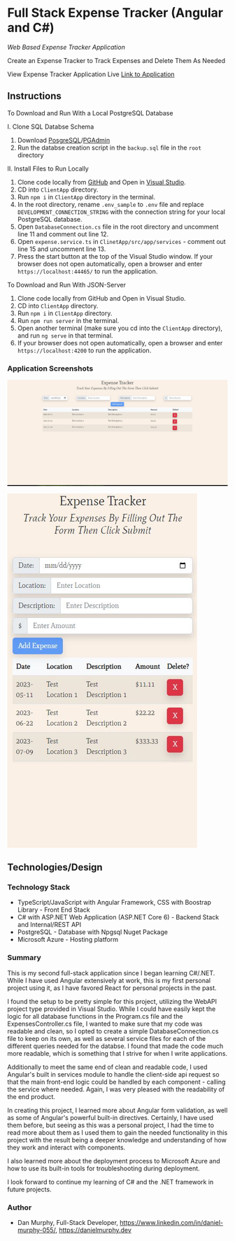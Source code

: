 # Full Stack Expense Tracker (Angular and C#)

_Web Based Expense Tracker Application_

Create an Expense Tracker to Track Expenses and Delete Them As Needed

View Expense Tracker Application Live [Link to Application](https://expensetrackerangularcsharp.azurewebsites.net/) 


## Instructions

To Download and Run With a Local PostgreSQL Database

I. Clone SQL Databse Schema

1. Download [PosgreSQL](https://www.postgresql.org/download/)/[PGAdmin](https://www.pgadmin.org/) 
2. Run the databse creation script in the `backup.sql` file in the `root` directory

II. Install Files to Run Locally

1. Clone code locally from [GitHub](https://github.com/danielmurphy1/ExpenseTrackerAngularCSharp) and Open in [Visual Studio](https://visualstudio.microsoft.com/).
2. CD into `ClientApp` directory.
3. Run `npm i` in `ClientApp` directory in the terminal.
4. In the root directory, rename `.env_sample` to `.env` file and replace `DEVELOPMENT_CONNECTION_STRING` with the connection string for your local PostgreSQL database.
5. Open `DatabaseConnection.cs` file in the root directory and uncomment line 11 and comment out line 12.
6. Open `expense.service.ts` in `ClinetApp/src/app/services` - comment out line 15 and uncomment line 13. 
7. Press the start button at the top of the Visual Studio window. If your browser does not open automatically, open a browser and enter `https://localhost:44465/` to run the application.

To Download and Run With JSON-Server

1. Clone code locally from GitHub and Open in Visual Studio.
2. CD into `ClientApp` directory.
3. Run `npm i` in `ClientApp` directory.
4. Run `npm run server` in the terminal.
5. Open another terminal (make sure you cd into the `ClientApp` directory), and run `ng serve` in that terminal.
6. If your browser does not open automatically, open a browser and enter `https://localhost:4200` to run the application.

### Application Screenshots
![Full Screen](https://github.com/danielmurphy1/ExpenseTrackerAngularCSharp/blob/master/Screenshots/FullScreenExpenseTracker.JPG)

![Mobile/Responsive Screen](https://github.com/danielmurphy1/ExpenseTrackerAngularCSharp/blob/master/Screenshots/MobileScreenExpenseTrackerJPG.JPG)
## Technologies/Design

### Technology Stack

- TypeScript/JavaScript with Angular Framework, CSS with Boostrap Library - Front End Stack
- C# with ASP.NET Web Application (ASP.NET Core 6) - Backend Stack and Internal/REST API
- PostgreSQL - Database with Npgsql Nuget Package
- Microsoft Azure - Hosting platform





### Summary

This is my second full-stack application since I began learning C#/.NET. While I have used Angular extensively at work, this is my first personal project using it, as I have favored React for personal projects in the past.

I found the setup to be pretty simple for this project, utilizing the WebAPI project type provided in Visual Studio. While I could have easily kept the logic for all database functions in the Program.cs file and the ExpensesController.cs file, I wanted to make sure that my code was readable and clean, so I opted to create a simple DatabaseConnection.cs file to keep on its own, as well as several service files for each of the different queries needed for the databse. I found that made the code much more readable, which is something that I strive for when I write applications.

Additionally to meet the same end of clean and readable code, I used Angular's built in services module to handle the client-side api request so that the main front-end logic could be handled by each component - calling the service where needed. Again, I was very pleased with the readability of the end product. 

In creating this project, I learned more about Angular form validation, as well as some of Angular's powerful built-in directives. Certainly, I have used them before, but seeing as this was a personal project, I had the time to read more about them as I used them to gain the needed functionality in this project with the result being a deeper knowledge and understanding of how they work and interact with components.

I also learned more about the deployment process to Microsoft Azure and how to use its built-in tools for troubleshooting during deployment.

I look forward to continue my learning of C# and the .NET framework in future projects. 

### Author

- Dan Murphy, Full-Stack Developer, https://www.linkedin.com/in/daniel-murphy-055/, https://danielmurphy.dev